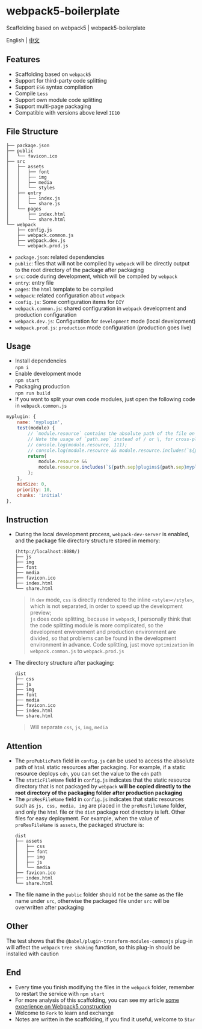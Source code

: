 # webpack5-boilerplate
Scaffolding based on webpack5 | webpack5-boilerplate

English | [中文](https://github.com/limingcan562/webpack5-boilerplate/blob/main/README_CN.md)

## Features
- Scaffolding based on `webpack5`
- Support for third-party code splitting
- Support `ES6` syntax compilation
- Compile `Less`
- Support own module code splitting
- Support multi-page packaging
- Compatible with versions above level `IE10`


## File Structure
```
├── package.json
├── public
│   └── favicon.ico
├── src
│   ├── assets
│   │   ├── font
│   │   ├── img
│   │   ├── media
│   │   └── styles
│   ├── entry
│   │   ├── index.js
│   │   └── share.js
│   └── pages
│       ├── index.html
│       └── share.html
└── webpack
    ├── config.js
    ├── webpack.common.js
    ├── webpack.dev.js
    └── webpack.prod.js
```  
- `package.json`: related dependencies
- `public`: files that will not be compiled by `webpack` will be directly output to the root directory of the package after packaging
- `src`: code during development, which will be compiled by `webpack`
- `entry`: entry file
- `pages`: the `html` template to be compiled
- `webpack`: related configuration about `webpack`
- `config.js`: Some configuration items for `DIY`
- `webpack.common.js`: shared configuration in `webpack` development and production configuration
- `webpack.dev.js`: Configuration for `development` mode (local development)
- `webpack.prod.js`: `production` mode configuration (production goes live)

## Usage  
- Install dependencies  
`npm i`  
- Enable development mode  
`npm start`  
- Packaging production  
`npm run build`  
- If you want to split your own code modules, just open the following code in `webpack.common.js`    
```javascript
myplugin: {
    name: 'myplugin',
    test(module) {
        // `module.resource` contains the absolute path of the file on disk.
        // Note the usage of `path.sep` instead of / or \, for cross-platform compatibility.
        // console.log(module.resource, 111);
        // console.log(module.resource && module.resource.includes(`${path.sep}Myplugins${path.sep}`));
        return(
            module.resource &&
            module.resource.includes(`${path.sep}plugins${path.sep}myplugin`)
        );
    },
    minSize: 0,
    priority: 10,
    chunks: 'initial'
},
```

## Instruction
- During the local development process, `webpack-dev-server` is enabled, and the package file directory structure stored in memory:
    ```
    (http://localhost:8080/)
    ├── js
    ├── img
    ├── font
    ├── media
    ├── favicon.ico
    ├── index.html
    └── share.html
    ```  
    > In `dev` mode, `css` is directly rendered to the inline `<style></style>`, which is not separated, in order to speed up the development preview;  
    `js` does code splitting, because in `webpack`, I personally think that the code splitting module is more complicated, so the development environment and production environment are divided, so that problems can be found in the development environment in advance. Code splitting, just move `optimization` in `webpack.common.js` to `webpack.prod.js`
- The directory structure after packaging:  
    ```
    dist
    ├── css
    ├── js
    ├── img
    ├── font
    ├── media
    ├── favicon.ico
    ├── index.html
    └── share.html
    ```  
    > Will separate `css`, `js`, `img`, `media`   

## Attention  
- The `proPublicPath` field in `config.js` can be used to access the absolute path of `html` static resources after packaging. For example, if a static resource deploys `cdn`, you can set the value to the `cdn` path
- The `staticFileName` field in `config.js` indicates that the static resource directory that is not packaged by `webpack` **will be copied directly to the root directory of the packaging folder after production packaging**
- The `proResFileName` field in `config.js` indicates that static resources such as `js, css, media, img` are placed in the `proResFileName` folder, and only the `html` file or the `dist` package root directory is left. Other files for easy deployment. For example, when the value of `proResFileName` is `assets`, the packaged structure is:
    ```
    dist
    ├── assets
    │   ├── css
    │   ├── font
    │   ├── img
    │   ├── js
    │   └── media
    ├── favicon.ico
    ├── index.html
    └── share.html
    ```
- The file name in the `public` folder should not be the same as the file name under `src`, otherwise the packaged file under `src` will be overwritten after packaging  

## Other
The test shows that the `@babel/plugin-transform-modules-commonjs` plug-in will affect the `webpack` `tree shaking` function, so this plug-in should be installed with caution


## End
- Every time you finish modifying the files in the `webpack` folder, remember to restart the service with `npm start`
- For more analysis of this scaffolding, you can see my article [some experience on Webpack5 construction](https://limingcan562.github.io/posts/build-webpack5-feeling)
- Welcome to `Fork` to learn and exchange
- Notes are written in the scaffolding, if you find it useful, welcome to `Star`  
